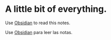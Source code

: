 # A little bit of everything.

Use [Obsidian](https://obsidian.md/) to read this notes.

Use [Obsidian](https://obsidian.md/) para leer las notas.